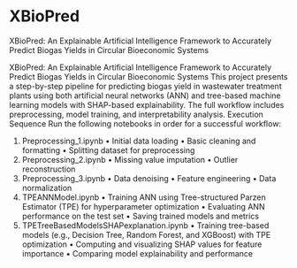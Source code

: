 # XBioPred
XBioPred: An Explainable Artificial Intelligence Framework to Accurately Predict Biogas Yields in Circular Bioeconomic Systems 

XBioPred: An Explainable Artificial Intelligence Framework to Accurately Predict Biogas Yields in Circular Bioeconomic Systems 
This project presents a step-by-step pipeline for predicting biogas yield in wastewater treatment plants using both artificial neural networks (ANN) and tree-based machine learning models with SHAP-based explainability. The full workflow includes preprocessing, model training, and interpretability analysis.
Execution Sequence
Run the following notebooks in order for a successful workflow:
1. Preprocessing_1.ipynb
•	Initial data loading
•	Basic cleaning and formatting
•	Splitting dataset for preprocessing 
2. Preprocessing_2.ipynb
•	Missing value imputation 
•	Outlier reconstruction 
3. Preprocessing_3.ipynb
•	Data denoising 
•	Feature engineering
•	Data normalization
4. TPEANNModel.ipynb
•	Training ANN using Tree-structured Parzen Estimator (TPE) for hyperparameter optimization
•	Evaluating ANN performance on the test set
•	Saving trained models and metrics
5. TPETreeBasedModelsSHAPexplanation.ipynb
•	Training tree-based models (e.g., Decision Tree, Random Forest, and XGBoost) with TPE optimization
•	Computing and visualizing SHAP values for feature importance
•	Comparing model explainability and performance 

